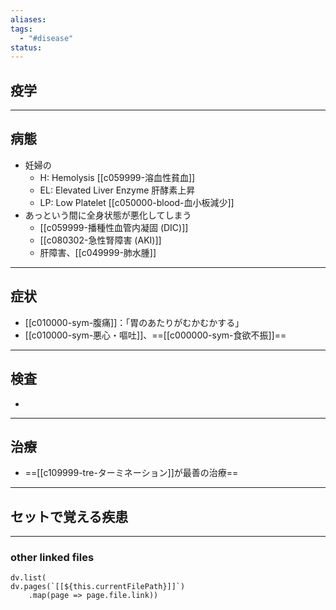 ```yaml
---
aliases: 
tags:
  - "#disease"
status:
---
```

## 疫学
---
## 病態
- 妊婦の
	- H: Hemolysis [[c059999-溶血性貧血]]
	- EL: Elevated Liver Enzyme 肝酵素上昇
	- LP: Low Platelet [[c050000-blood-血小板減少]]
- あっという間に全身状態が悪化してしまう
	- [[c059999-播種性血管内凝固 (DIC)]]
	- [[c080302-急性腎障害 (AKI)]]
	- 肝障害、[[c049999-肺水腫]]
---
## 症状
- [[c010000-sym-腹痛]]：「胃のあたりがむかむかする」
- [[c010000-sym-悪心・嘔吐]]、==[[c000000-sym-食欲不振]]==
---
## 検査
- 
---
## 治療
- ==[[c109999-tre-ターミネーション]]が最善の治療==
---
## セットで覚える疾患
---
### other linked files
```dataviewjs
dv.list(
dv.pages(`[[${this.currentFilePath}]]`)
	.map(page => page.file.link))
```
